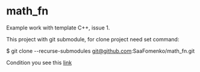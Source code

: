 # math_fn
Example work with template C++, issue 1.

This project with git submodule, for clone project need set command:

$ git clone --recurse-submodules git@github.com:SaaFomenko/math_fn.git

Condition you see this [link](https://github.com/netology-code/cppl-homeworks/tree/main/05/01)
